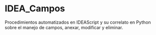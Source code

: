 # IDEA_Campos
Procedimientos automatizados en IDEAScript y su correlato en Python sobre el manejo de campos, anexar, modificar y eliminar.
